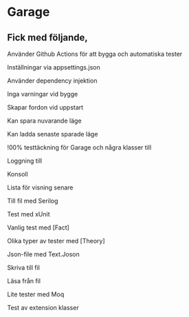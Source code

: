 # Garage

## Fick med följande, 

Använder Github Actions för att bygga och automatiska tester

Inställningar via appsettings.json

Använder dependency injektion

Inga varningar vid bygge

Skapar fordon vid uppstart

Kan spara nuvarande läge

Kan ladda senaste sparade läge

!00% testtäckning för Garage och några klasser till

Loggning till

   Konsoll

   Lista för visning senare

   Till fil med Serilog

Test med xUnit

   Vanlig test med [Fact]

   Olika typer av tester med [Theory]

Json-file med Text.Joson

   Skriva till fil

   Läsa från fil

Lite tester med Moq

Test av extension klasser
